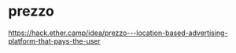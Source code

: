 # prezzo
https://hack.ether.camp/idea/prezzo---location-based-advertising-platform-that-pays-the-user
